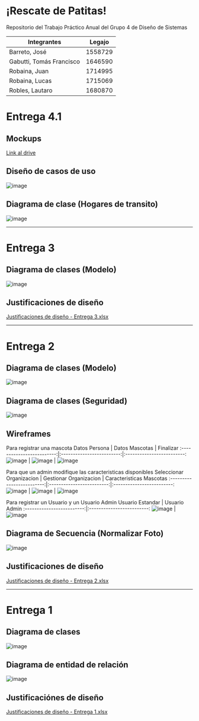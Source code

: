 # ¡Rescate de Patitas!
Repositorio del Trabajo Práctico Anual del Grupo 4 de Diseño de Sistemas 

|       Integrantes      |Legajo |
|------------------------|-------|
|Barreto, José           |1558729|
|Gabutti, Tomás Francisco|1646590|
|Robaina, Juan           |1714995|
|Robaina, Lucas          |1715069|
|Robles, Lautaro         |1680870|

# Entrega 4.1
## Mockups
[Link al drive](https://drive.google.com/drive/folders/1AnGFLflSi1PjZnw4mnlD_VlUK5FQyXhk?usp=sharing)

## Diseño de casos de uso
![image](https://drive.google.com/uc?export=view&id=1fW5DMZKUMy1GBy3t30Jug47iFtADFdYk)

## Diagrama de clase (Hogares de transito)
![image](https://drive.google.com/uc?export=view&id=1R0Wv8zibpgynKU93lz0nNnxK3gCB3Ksn)

---

# Entrega 3
## Diagrama de clases (Modelo)
![image](https://drive.google.com/uc?export=view&id=1yjpvc4ACS25JoNDWmrt_H4JNj2CQUeWd)

## Justificaciones de diseño
[Justificaciones de diseño - Entrega 3.xlsx](https://drive.google.com/file/d/1P_DejKiV-6MKI8GMEhSGQjpfC7YpVH_C/view?usp=sharing)

---

# Entrega 2
## Diagrama de clases (Modelo)
![image](https://drive.google.com/uc?export=view&id=1fo_mu9iIUW6eEvhNTbNSf627I4nh2Zai)

## Diagrama de clases (Seguridad)
![image](https://drive.google.com/uc?export=view&id=1yfefsJn9cYS3vzQJ8nLzjxsxGNTCrH-T)

## Wireframes
Para registrar una mascota
Datos Persona              |  Datos Mascotas           |  Finalizar
:-------------------------:|:-------------------------:|:-------------------------:
![image](https://drive.google.com/uc?export=view&id=1Qxzir-Wo0DVkvsZwFiWv8dgEFInueiIc)  |  ![image](https://drive.google.com/uc?export=view&id=139DOg4myVBcoPYJpvfzqBSV7cAFFpRcY)   |  ![image](https://drive.google.com/uc?export=view&id=107DdGz7MuOQyFFz5z1zlkDb10QK0ct0w)

Para que un admin modifique las caracteristicas disponibles
Seleccionar Organizacion   |  Gestionar Organizacion   |  Caracteristicas Mascotas
:-------------------------:|:-------------------------:|:-------------------------:
![image](https://drive.google.com/uc?export=view&id=1jPdr9oPjlolZbia8bPrWWiiXrcknBgCE)  |  ![image](https://drive.google.com/uc?export=view&id=1dH8dtVUzY_YrYBMDHiFSaZKtlPUHmTCf)   |  ![image](https://drive.google.com/uc?export=view&id=1ePDLe1tt7NmQp9T_rqmpKAFEClKnbgnc)

Para registrar un Usuario y un Usuario Admin
Usuario Estandar           |  Usuario Admin 
:-------------------------:|:-------------------------:
![image](https://drive.google.com/uc?export=view&id=1XkHdSLr3Q8LDy7BEwURZWqQwGjQZkqWA)  |  ![image](https://drive.google.com/uc?export=view&id=1Cum7jd8it7T56injV0O-QcVQIT7EMHgR)

## Diagrama de Secuencia (Normalizar Foto)
![image](https://drive.google.com/uc?export=view&id=1acgkCIkryqaXA1HwV6s9Fr5uvngdmcwr)

## Justificaciones de diseño
[Justificaciones de diseño - Entrega 2.xlsx](https://drive.google.com/file/d/1IBQDNF-H-5XP-2v8tV4tBxelqK1QSVDT/view?usp=sharing)

---

# Entrega 1

## Diagrama de clases
![image](https://drive.google.com/uc?export=view&id=1j9gsgdy9woseJP0O-AJH8OexH6CyP1Sk)

## Diagrama de entidad de relación
![image](https://drive.google.com/uc?export=view&id=19v0Nujvz5KdtADwnRtBut00C7nWL56nW)

## Justificaciónes de diseño
[Justificaciones de diseño - Entrega 1.xlsx](https://drive.google.com/file/d/1V0M6hayxDkobNz_sGqOsneOdkOQlNayG/view?usp=sharing)
